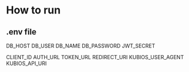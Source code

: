 # How to run

## .env file
DB_HOST
DB_USER
DB_NAME
DB_PASSWORD
JWT_SECRET

CLIENT_ID
AUTH_URL
TOKEN_URL
REDIRECT_URI
KUBIOS_USER_AGENT
KUBIOS_API_URI